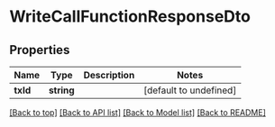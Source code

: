 # WriteCallFunctionResponseDto

## Properties

|Name | Type | Description | Notes|
|------------ | ------------- | ------------- | -------------|
|**txId** | **string** |  | [default to undefined]|




[[Back to top]](#) [[Back to API list]](../../README.md#documentation-for-api-endpoints) [[Back to Model list]](../../README.md#documentation-for-models) [[Back to README]](../../README.md)
